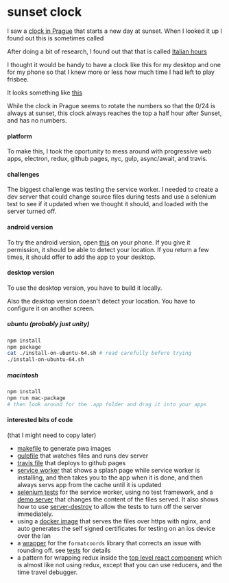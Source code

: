 # sunset clock

I saw a [clock in Prague](https://en.wikipedia.org/wiki/Prague_astronomical_clock)
that starts a new day at sunset.  When I looked it up I found out this is sometimes
called 

After doing a bit of research, I found out that that is called
[Italian hours](https://en.wikipedia.org/wiki/Hour#Counting_from_sunset)

I thought it would be handy to have a clock like this for my desktop and one
for my phone so that I knew more or less how much time I had left to play
frisbee.

It looks something like [this](https://alex028502.github.io/sunset-clock/)

While the clock in Prague seems to rotate the numbers so that the 0/24 is always
at sunset, this clock always reaches the top a half hour after Sunset, and has
no numbers.

#### platform

To make this, I took the oportunity to mess around with progressive web apps,
electron, redux, github pages, nyc, gulp, async/await, and travis.

#### challenges

The biggest challenge was testing the service worker.  I needed to create a dev
server that could change source files during tests and use a selenium test to
see if it updated when we thought it should, and loaded with the server turned
off.

#### android version

To try the android version, open [this](https://alex028502.github.io/sunset-clock/)
on your phone.  If you give it permission, it should be able to detect your
location.  If you return a few times, it should offer to add the app to your
desktop.

#### desktop version

To use the desktop version, you have to build it locally.

Also the desktop version doesn't detect your location.  You have to configure
it on another screen.

##### ubuntu (probably just unity)
```bash
npm install
npm package
cat ./install-on-ubuntu-64.sh # read carefully before trying
./install-on-ubuntu-64.sh
```

##### macintosh
```bash
npm install
npm run mac-package
# then look around for the .app folder and drag it into your apps
```

#### interested bits of code
(that I might need to copy later)

* [makefile](./makefile) to generate pwa images
* [gulpfile](./gulpfile.js) that watches files and runs dev server
* [travis file](./.travis.yml) that deploys to github pages
* [service worker](./src/service-worker.js) that shows a splash page while
service worker is installing, and then takes you to the app when it is done, and
then always servs app from the cache until it is updated
* [selenium tests](tests/e2e/browser/index.js) for the service worker, using
no test framework, and a [demo server](./demo) that changes the content of the
files served.  It also shows how to use [server-destroy](./demo/index.js) to
allow the tests to turn off the server immediately.
* using a [docker image](./scripts/serve.sh) that serves the files over https with nginx, and auto generates the self signed certificates for testing on an
ios device over the lan
* a [wrapper](./src/lib/format-coordinates.js) for the `formatcoords` library
that corrects an issue with rounding off. see [tests](./tests/unit/small-units/format-coordinates.js) for details
* a pattern for wrapping redux inside the
[top level react component](./src/clock-app.js) which is almost like not using
redux, except that you can use reducers, and the time travel debugger.
